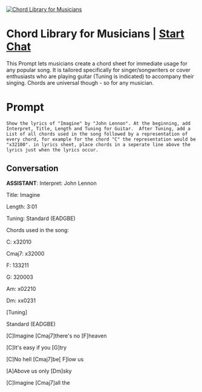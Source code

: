 
[![Chord Library for Musicians](https://flow-prompt-covers.s3.us-west-1.amazonaws.com/icon/cute/cute_1.png)](https://gptcall.net/chat.html?data=%7B%22contact%22%3A%7B%22id%22%3A%22D6VQuHz-fxKnHs2PQnmkD%22%2C%22flow%22%3Atrue%7D%7D)
# Chord Library for Musicians | [Start Chat](https://gptcall.net/chat.html?data=%7B%22contact%22%3A%7B%22id%22%3A%22D6VQuHz-fxKnHs2PQnmkD%22%2C%22flow%22%3Atrue%7D%7D)
This Prompt lets musicians create a chord sheet for immediate usage for any popular song. It is tailored specifically for singer/songwriters or cover enthusiasts who are playing guitar (Tuning is indicated) to accompany their singing. Chords are universal though - so for any musician.



# Prompt

```
Show the lyrics of "Imagine" by "John Lennon". At the beginning, add Interpret, Title, Length and Tuning for Guitar.  After Tuning, add a List of all chords used in the song followed by a representation of every chord, for example for the chord "C" the representation would be "x32100". in lyrics sheet, place chords in a seperate line above the lyrics just when the lyrics occur.
```

## Conversation

**ASSISTANT**: Interpret: John Lennon

Title: Imagine

Length: 3:01

Tuning: Standard (EADGBE)



Chords used in the song:

C: x32010

Cmaj7: x32000

F: 133211

G: 320003

Am: x02210

Dm: xx0231



[Tuning]

Standard (EADGBE)



[C]Imagine [Cmaj7]there's no [F]heaven  

[C]It's easy if you [G]try       

[C]No hell [Cmaj7]be[ F]low us      

[A]Above us only [Dm]sky   

[C]Imagine [Cmaj7]all the


